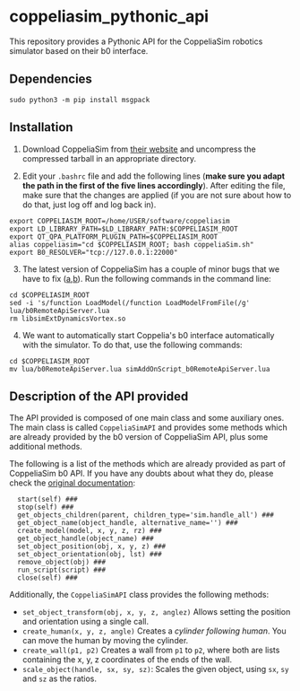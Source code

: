 # coppeliasim_pythonic_api

This repository provides a Pythonic API for the CoppeliaSim robotics simulator based on their b0 interface.

## Dependencies

```sudo python3 -m pip install msgpack```

## Installation

1. Download CoppeliaSim from [their website](https://www.coppeliarobotics.com/ubuntuVersions) and uncompress the compressed tarball in an appropriate directory.

2. Edit your `.bashrc` file and add the following lines (**make sure you adapt the path in the first of the five lines accordingly**).
After editing the file, make sure that the changes are applied (if you are not sure about how to do that, just log off and log back in).
```
export COPPELIASIM_ROOT=/home/USER/software/coppeliasim
export LD_LIBRARY_PATH=$LD_LIBRARY_PATH:$COPPELIASIM_ROOT
export QT_QPA_PLATFORM_PLUGIN_PATH=$COPPELIASIM_ROOT
alias coppeliasim="cd $COPPELIASIM_ROOT; bash coppeliaSim.sh"
export B0_RESOLVER="tcp://127.0.0.1:22000"
```
3. The latest version of CoppeliaSim has a couple of minor bugs that we have to fix ([a](https://forum.coppeliarobotics.com/viewtopic.php?f=5&t=8387),[b](https://forum.coppeliarobotics.com/viewtopic.php?t=8378)).
Run the following commands in the command line:
```
cd $COPPELIASIM_ROOT
sed -i 's/function LoadModel(/function LoadModelFromFile(/g' lua/b0RemoteApiServer.lua
rm libsimExtDynamicsVortex.so
```

4. We want to automatically start Coppelia's b0 interface automatically with the simulator.
To do that, use the following commands:
```
cd $COPPELIASIM_ROOT
mv lua/b0RemoteApiServer.lua simAddOnScript_b0RemoteApiServer.lua
```


## Description of the API provided

The API provided is composed of one main class and some auxiliary ones.
The main class is called `CoppeliaSimAPI` and provides some methods which are already provided by the b0 version of CoppeliaSim API, plus some additional methods.

The following is a list of the methods which are already provided as part of CoppeliaSim b0 API. If you have any doubts about what they do, please check the [original documentation](https://www.coppeliarobotics.com/helpFiles/en/b0RemoteApi-python.htm):
```
  start(self) ###
  stop(self) ###
  get_objects_children(parent, children_type='sim.handle_all') ###
  get_object_name(object_handle, alternative_name='') ###
  create_model(model, x, y, z, rz) ###
  get_object_handle(object_name) ###
  set_object_position(obj, x, y, z) ###
  set_object_orientation(obj, lst) ###
  remove_object(obj) ###
  run_script(script) ###
  close(self) ###
```

Additionally, the `CoppeliaSimAPI` class provides the following methods:

- `set_object_transform(obj, x, y, z, anglez)` Allows setting the position and orientation using a single call.
- `create_human(x, y, z, angle)` Creates a _cylinder following human_. You can move the human by moving the cylinder.
- `create_wall(p1, p2)` Creates a wall from `p1` to `p2`, where both are lists containing the x, y, z coordinates of the ends of the wall.
- `scale_object(handle, sx, sy, sz)`: Scales the given object, using `sx`, `sy` and `sz` as the ratios.

